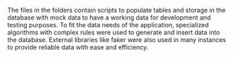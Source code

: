 The files in the folders contain scripts to populate tables and storage in the database with mock data to have a working data for development and testing purposes. To fit the data needs of the application, specialized algorithms with complex rules were used to generate and insert data into the database. External libraries like faker were also used in many instances to provide reliable data with ease and efficiency.
